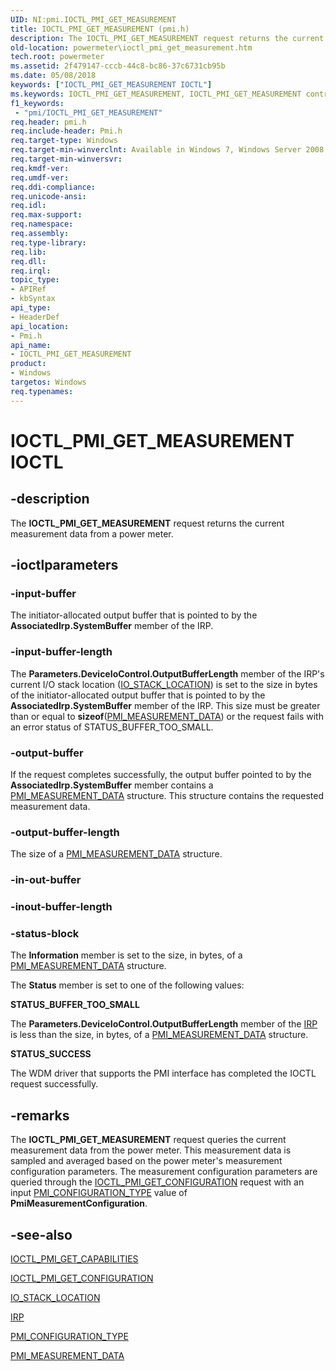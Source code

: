 ```yaml
---
UID: NI:pmi.IOCTL_PMI_GET_MEASUREMENT
title: IOCTL_PMI_GET_MEASUREMENT (pmi.h)
description: The IOCTL_PMI_GET_MEASUREMENT request returns the current measurement data from a power meter.
old-location: powermeter\ioctl_pmi_get_measurement.htm
tech.root: powermeter
ms.assetid: 2f479147-cccb-44c8-bc86-37c6731cb95b
ms.date: 05/08/2018
keywords: ["IOCTL_PMI_GET_MEASUREMENT IOCTL"]
ms.keywords: IOCTL_PMI_GET_MEASUREMENT, IOCTL_PMI_GET_MEASUREMENT control, IOCTL_PMI_GET_MEASUREMENT control code [Power Metering and Budgeting Devices], PowerMeterRef_2317a4b3-7909-4c52-a012-39c892a39154.xml, pmi/IOCTL_PMI_GET_MEASUREMENT, powermeter.ioctl_pmi_get_measurement
f1_keywords:
 - "pmi/IOCTL_PMI_GET_MEASUREMENT"
req.header: pmi.h
req.include-header: Pmi.h
req.target-type: Windows
req.target-min-winverclnt: Available in Windows 7, Windows Server 2008 R2, and later versions of the Windows operating systems.
req.target-min-winversvr: 
req.kmdf-ver: 
req.umdf-ver: 
req.ddi-compliance: 
req.unicode-ansi: 
req.idl: 
req.max-support: 
req.namespace: 
req.assembly: 
req.type-library: 
req.lib: 
req.dll: 
req.irql: 
topic_type:
- APIRef
- kbSyntax
api_type:
- HeaderDef
api_location:
- Pmi.h
api_name:
- IOCTL_PMI_GET_MEASUREMENT
product:
- Windows
targetos: Windows
req.typenames: 
---
```


# IOCTL_PMI_GET_MEASUREMENT IOCTL


## -description


The <b>IOCTL_PMI_GET_MEASUREMENT</b> request returns the current measurement data from a power meter.


## -ioctlparameters




### -input-buffer

The initiator-allocated output buffer that is pointed to by the <b>AssociatedIrp.SystemBuffer</b> member of the IRP.


### -input-buffer-length

The <b>Parameters.DeviceIoControl.OutputBufferLength</b> member of the IRP's current I/O stack location (<a href="https://docs.microsoft.com/windows-hardware/drivers/ddi/wdm/ns-wdm-_io_stack_location">IO_STACK_LOCATION</a>) is set to the size in bytes of the initiator-allocated output buffer that is pointed to by the <b>AssociatedIrp.SystemBuffer</b> member of the IRP. This size must be greater than or equal to <b>sizeof</b>(<a href="https://docs.microsoft.com/windows-hardware/drivers/ddi/pmi/ns-pmi-_pmi_measurement_data">PMI_MEASUREMENT_DATA</a>) or the request fails with an error status of STATUS_BUFFER_TOO_SMALL.


### -output-buffer

If the request completes successfully, the output buffer pointed to by the <b>AssociatedIrp.SystemBuffer</b> member contains a <a href="https://docs.microsoft.com/windows-hardware/drivers/ddi/pmi/ns-pmi-_pmi_measurement_data">PMI_MEASUREMENT_DATA</a> structure. This structure contains the requested measurement data.


### -output-buffer-length

The size of a <a href="https://docs.microsoft.com/windows-hardware/drivers/ddi/pmi/ns-pmi-_pmi_measurement_data">PMI_MEASUREMENT_DATA</a> structure.


### -in-out-buffer








### -inout-buffer-length








### -status-block

The <b>Information</b> member is set to the size, in bytes, of a <a href="https://docs.microsoft.com/windows-hardware/drivers/ddi/pmi/ns-pmi-_pmi_measurement_data">PMI_MEASUREMENT_DATA</a> structure.

The <b>Status</b> member is set to one of the following values:




**STATUS_BUFFER_TOO_SMALL**

The <b>Parameters.DeviceIoControl.OutputBufferLength</b> member of the <a href="https://docs.microsoft.com/windows-hardware/drivers/ddi/wdm/ns-wdm-_irp">IRP</a> is less than the size, in bytes, of a <a href="https://docs.microsoft.com/windows-hardware/drivers/ddi/pmi/ns-pmi-_pmi_measurement_data">PMI_MEASUREMENT_DATA</a> structure.


**STATUS_SUCCESS**

The WDM driver that supports the PMI interface has completed the IOCTL request successfully.


## -remarks



The <b>IOCTL_PMI_GET_MEASUREMENT</b> request queries the current measurement data from the power meter. This measurement data is sampled and averaged based on the power meter's measurement configuration parameters. The measurement configuration parameters are queried through the <a href="https://docs.microsoft.com/windows-hardware/drivers/ddi/pmi/ni-pmi-ioctl_pmi_get_configuration">IOCTL_PMI_GET_CONFIGURATION</a> request with an input <a href="https://docs.microsoft.com/windows-hardware/drivers/ddi/pmi/ne-pmi-pmi_configuration_type">PMI_CONFIGURATION_TYPE</a> value of <b>PmiMeasurementConfiguration</b>.




## -see-also




<a href="https://docs.microsoft.com/windows-hardware/drivers/ddi/pmi/ni-pmi-ioctl_pmi_get_capabilities">IOCTL_PMI_GET_CAPABILITIES</a>



<a href="https://docs.microsoft.com/windows-hardware/drivers/ddi/pmi/ni-pmi-ioctl_pmi_get_configuration">IOCTL_PMI_GET_CONFIGURATION</a>



<a href="https://docs.microsoft.com/windows-hardware/drivers/ddi/wdm/ns-wdm-_io_stack_location">IO_STACK_LOCATION</a>



<a href="https://docs.microsoft.com/windows-hardware/drivers/ddi/wdm/ns-wdm-_irp">IRP</a>



<a href="https://docs.microsoft.com/windows-hardware/drivers/ddi/pmi/ne-pmi-pmi_configuration_type">PMI_CONFIGURATION_TYPE</a>



<a href="https://docs.microsoft.com/windows-hardware/drivers/ddi/pmi/ns-pmi-_pmi_measurement_data">PMI_MEASUREMENT_DATA</a>
 

 

